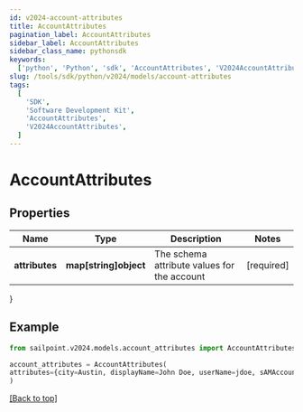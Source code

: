 ```yaml
---
id: v2024-account-attributes
title: AccountAttributes
pagination_label: AccountAttributes
sidebar_label: AccountAttributes
sidebar_class_name: pythonsdk
keywords:
  ['python', 'Python', 'sdk', 'AccountAttributes', 'V2024AccountAttributes']
slug: /tools/sdk/python/v2024/models/account-attributes
tags:
  [
    'SDK',
    'Software Development Kit',
    'AccountAttributes',
    'V2024AccountAttributes',
  ]
---
```


# AccountAttributes

## Properties

| Name | Type | Description | Notes |
| --- | --- | --- | --- |
| **attributes** | **map[string]object** | The schema attribute values for the account | [required] |

}

## Example

```python
from sailpoint.v2024.models.account_attributes import AccountAttributes

account_attributes = AccountAttributes(
attributes={city=Austin, displayName=John Doe, userName=jdoe, sAMAccountName=jDoe, mail=john.doe@sailpoint.com}
)

```

[[Back to top]](#)
